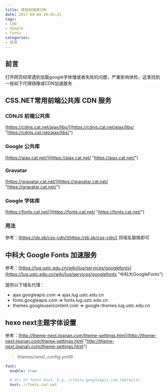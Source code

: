 ```yaml
---
title: 常用前端库CDN
date: 2017-09-04 20:45:21
tags:
- CDN
- Google
- fonts
categories:
- 资源 
---
```

## 前言 ##
打开网页经常遇到加载google字体慢或者失败的问题，严重影响体检，这里找到一些如下代理镜像或CDN加速服务
  
## CSS.NET常用前端公共库 CDN 服务
### CDNJS 前端公共库
[https://cdnjs.cat.net/ajax/libs/](https://cdnjs.cat.net/ajax/libs/ "https://cdnjs.cat.net/ajax/libs/")
### Google 公共库
[https://ajax.cat.net/](https://ajax.cat.net/ "https://ajax.cat.net/")
### Gravatar
[https://gravatar.cat.net/](https://gravatar.cat.net/ "https://gravatar.cat.net/")
### Google 字体库
[https://fonts.cat.net/](https://fonts.cat.net/ "https://fonts.cat.net/")
### 用法
参考：[https://sb.sb/css-cdn/](https://sb.sb/css-cdn/)
将域名替换即可
## 中科大 Google Fonts 加速服务
参考：[https://lug.ustc.edu.cn/wiki/lug/services/googlefonts](https://lug.ustc.edu.cn/wiki/lug/services/googlefonts "中科大GoogleFonts")
  
提供以下域名代理：

- ajax.googleapis.com => ajax.lug.ustc.edu.cn
- fonts.googleapis.com => fonts.lug.ustc.edu.cn
- themes.googleusercontent.com => google-themes.lug.ustc.edu.cn
  
## hexo next主题字体设置
参考：[http://theme-next.iissnan.com/theme-settings.html](http://theme-next.iissnan.com/theme-settings.html "http://theme-next.iissnan.com/theme-settings.html")
> themes/next/_config.yml中

```yaml
font:
  enable: true

  # Uri of fonts host. E.g. //fonts.googleapis.com (Default)
  host: //fonts.cat.net
```